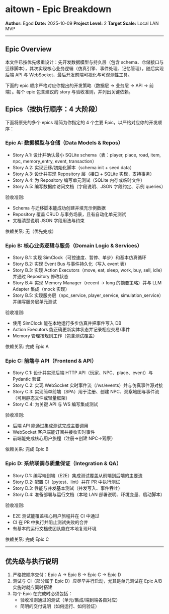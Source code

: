 # aitown - Epic Breakdown

**Author:** Egod
**Date:** 2025-10-09
**Project Level:** 2
**Target Scale:** Local LAN MVP

---

## Epic Overview

本文件已按优先级重设计：先开发数据模型与持久层（包含 schema、仓储接口与迁移脚本），其次实现核心业务逻辑（仿真引擎、事件处理、记忆管理），随后实现后端 API 与 WebSocket，最后开发前端可视化与可观测性工具。

下面的 epic 顺序严格对应你提出的开发策略（数据层 → 业务层 → API → 前端）。每个 epic 包含建议的 story 与验收准则，并列出关键依赖。

## Epics（按执行顺序：4 大阶段）

下面将原先的多个 epics 精简为你指定的 4 个主要 Epic，以严格对应你的开发顺序：

### Epic A: 数据模型与仓储（Data Models & Repos）

- Story A.1: 设计并确认最小 SQLite schema（表：player, place, road, item, npc, memory_entry, event, transaction）
- Story A.2: 实现迁移/初始化脚本（schema init + seed data）
- Story A.3: 设计并实现 Repository 层（接口 + SQLite 实现，支持事务）
- Story A.4: 为 Repository 编写单元测试（SQLite 内存或临时文件）
- Story A.5: 编写数据库访问文档（字段说明、JSON 字段约定、示例 queries）

验收准则:
- Schema 与迁移脚本能成功创建并填充示例数据
- Repository 覆盖 CRUD 与事务场景，且有自动化单元测试
- 文档清楚说明 JSON 字段用法与约束

依赖关系: 无（优先完成）

### Epic B: 核心业务逻辑与服务（Domain Logic & Services）

- Story B.1: 实现 SimClock（可控速度、暂停、单步）和基本仿真循环
- Story B.2: 实现 Event Bus 与事件持久化（写入 event 表）
- Story B.3: 实现 Action Executors（move, eat, sleep, work, buy, sell, idle）并通过 Repository 修改状态
- Story B.4: 实现 Memory Manager（recent → long 的摘要策略）并与 LLM Adapter 集成（mock 实现）
- Story B.5: 实现服务层（npc_service, player_service, simulation_service）并编写服务层单元测试

验收准则:
- 使用 SimClock 能在本地运行多步仿真并把事件写入 DB
- Action Executors 能正确更新实体状态并记录相应交易/事件
- Memory 管理按规则工作（包含测试覆盖）

依赖关系: 完成 Epic A

### Epic C: 前端与 API（Frontend & API）

- Story C.1: 设计并实现后端 HTTP API（玩家、NPC、place、event）与 Pydantic 验证
- Story C.2: 实现 WebSocket 实时事件流（/ws/events）并与仿真事件源对接
- Story C.3: 实现简单前端（SPA）用于注册、创建 NPC、观察地图与事件流（可用静态文件或轻量框架）
- Story C.4: 为关键 API 与 WS 编写集成测试

验收准则:
- 后端 API 能通过集成测试完成主要调用
- WebSocket 客户端能订阅并接收实时事件
- 前端能完成核心用户旅程（注册→创建 NPC→观察）

依赖关系: 完成 Epic B

### Epic D: 系统联调与质量保证（Integration & QA）

- Story D.1: 编写端到端（E2E）集成测试覆盖从前端到后端的主要流
- Story D.2: 配置 CI（pytest、lint）并在 PR 中执行测试
- Story D.3: 性能与并发基本测试（并发写入、事件吞吐）
- Story D.4: 准备部署与运行文档（本地 LAN 部署说明、环境变量、启动脚本）

验收准则:
- E2E 测试能覆盖核心用户旅程并在 CI 中通过
- CI 在 PR 中执行并阻止测试失败的合并
- 有基本的运行文档使团队能在本地复现环境

依赖关系: 完成 Epic C

---

## 优先级与执行说明

1. 严格按顺序交付：Epic A → Epic B → Epic C → Epic D
2. 测试与 CI（部分属于 Epic D）应尽早并行启动，尤其是单元测试在 Epic A/B 实施时就应同时搭建
3. 每个 Epic 在完成时必须包括：
	- 验收准则通过的测试（单元/集成/端到端各自对应）
	- 简明的交付说明（如何运行、如何验证）

```
